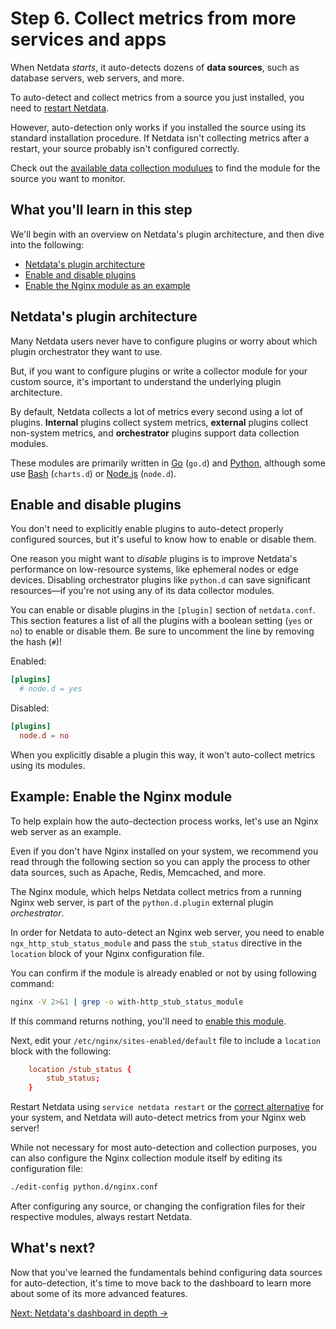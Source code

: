# Step 6. Collect metrics from more services and apps

When Netdata _starts_, it auto-detects dozens of **data sources**, such as database servers, web servers, and more.

To auto-detect and collect metrics from a source you just installed, you need to [restart
Netdata](../getting-started.md#start-stop-and-restart-netdata).

However, auto-detection only works if you installed the source using its standard installation
procedure. If Netdata isn't collecting metrics after a restart, your source probably isn't configured
correctly.

Check out the [available data collection modulues](../Add-more-charts-to-netdata.md#available-data-collection-modules)
to find the module for the source you want to monitor.

## What you'll learn in this step

We'll begin with an overview on Netdata's plugin architecture, and then dive into the following:

-   [Netdata's plugin architecture](#netdatas-plugin-architecture)
-   [Enable and disable plugins](#enable-and-disable-plugins)
-   [Enable the Nginx module as an example](#example-enable-the-nginx-module)

## Netdata's plugin architecture

Many Netdata users never have to configure plugins or worry about which plugin orchestrator they want to use.

But, if you want to configure plugins or write a collector module for your custom source, it's important to understand
the underlying plugin architecture.

By default, Netdata collects a lot of metrics every second using a lot of plugins. **Internal** plugins collect system
metrics, **external** plugins collect non-system metrics, and **orchestrator** plugins support data collection modules.

These modules are primarily written in [Go](../../collectors/go.d.plugin/) (`go.d`) and
[Python](../../collectors/python.d.plugin/), although some use [Bash](../../collectors/charts.d.plugin/) (`charts.d`) or
[Node.js](../../collectors/node.d.plugin/) (`node.d`).

## Enable and disable plugins

You don't need to explicitly enable plugins to auto-detect properly configured sources, but it's useful to know how to
enable or disable them.

One reason you might want to _disable_ plugins is to improve Netdata's performance on low-resource systems, like
ephemeral nodes or edge devices. Disabling orchestrator plugins like `python.d` can save significant resources—if you're
not using any of its data collector modules.

You can enable or disable plugins in the `[plugin]` section of `netdata.conf`. This section features a list of all the
plugins with a boolean setting (`yes` or `no`) to enable or disable them. Be sure to uncomment the line by removing the
hash (`#`)!

Enabled:

```conf
[plugins]
  # node.d = yes
```

Disabled:

```conf
[plugins]
  node.d = no
```

When you explicitly disable a plugin this way, it won't auto-collect metrics using its modules.

## Example: Enable the Nginx module

To help explain how the auto-dectection process works, let's use an Nginx web server as an example. 

Even if you don't have Nginx installed on your system, we recommend you read through the following section so you can
apply the process to other data sources, such as Apache, Redis, Memcached, and more.

The Nginx module, which helps Netdata collect metrics from a running Nginx web server, is part of the `python.d.plugin`
external plugin _orchestrator_.

In order for Netdata to auto-detect an Nginx web server, you need to enable `ngx_http_stub_status_module` and pass the
`stub_status` directive in the `location` block of your Nginx configuration file.

You can confirm if the module is already enabled or not by using following command:

```sh
nginx -V 2>&1 | grep -o with-http_stub_status_module
```

If this command returns nothing, you'll need to [enable this module](https://www.nginx.com/blog/monitoring-nginx/).

Next, edit your `/etc/nginx/sites-enabled/default` file to include a `location` block with the following:

```conf
    location /stub_status {
        stub_status;
    }
```

Restart Netdata using `service netdata restart` or the [correct
alternative](../getting-started.md#start-stop-and-restart-netdata) for your system, and Netdata will auto-detect
metrics from your Nginx web server!

While not necessary for most auto-detection and collection purposes, you can also configure the Nginx collection module
itself by editing its configuration file:

```sh
./edit-config python.d/nginx.conf
```

After configuring any source, or changing the configration files for their respective modules, always
restart Netdata.

## What's next?

Now that you've learned the fundamentals behind configuring data sources for auto-detection, it's time to move back to
the dashboard to learn more about some of its more advanced features.

[Next: Netdata's dashboard in depth &rarr;](step-07.md)
